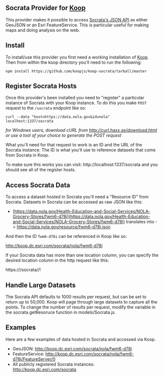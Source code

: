 ## Socrata Provider for [Koop](https://github.com/Esri/koop)

This provider makes it possible to access [Socrata's JSON API](http://dev.socrata.com/docs/formats/json.html) as either GeoJSON or an Esri FeatureService. This is particular useful for making maps and doing analysis on the web.

## Install

To install/use this provider you first need a working installation of [Koop](https://github.com/Esri/koop). Then from within the koop directory you'll need to run the following:

```
npm install https://github.com/koopjs/koop-socrata/tarball/master
```

## Register Socrata Hosts

Once this provider's been installed you need to "register" a particular instance of Socrata with your Koop instance. To do this you make `POST` request to the `/socrata` endpoint like so: 

```
curl --data "host=https://data.nola.gov&id=nola" localhost:1337/socrata
```
*for Windows users, download cURL from http://curl.haxx.se/download.html or use a tool of your choice to generate the POST request*

What you'll need for that request to work is an ID and the URL of the Socrata instance. The ID is what you'll use to reference datasets that come from Socrata in Koop.

To make sure this works you can visit: http://localhost:1337/socrata and you should see all of the register hosts. 

## Access Socrata Data

To access a dataset hosted in Socrata you'll need a "Resource ID" from Socrata. Datasets in Socrata can be accessed as raw JSON like this:

* [https://data.nola.gov/Health-Education-and-Social-Services/NOLA-Grocery-Stores/fwm6-d78i](https://data.nola.gov/Health-Education-and-Social-Services/NOLA-Grocery-Stores/fwm6-d78i) translates into -> https://data.nola.gov/resource/fwm6-d78i.json

And then the ID `fwm6-d78i` can be referenced in Koop like so:

http://koop.dc.esri.com/socrata/nola/fwm6-d78i

If your Socrata data has more than one location column, you can specify the desired location column in the http request like this:

https://<pathToKoop>/socrata/<socrataProviderId>/<datasetId>!<spatialColumn>

## Handle Large Datasets

The Socrata API defaults to 1000 results per request, but can be set to return up to 50,000. Koop will page through large datasets to capture all the points. To change the number of results per request, modify the <limit> variable in the socrata.getResoruce function in models/Socrata.js.

## Examples 

Here are a few examples of data hosted in Socrata and accessed via Koop.

* GeoJSON: http://koop.dc.esri.com/socrata/nola/fwm6-d78i
* FeatureService: http://koop.dc.esri.com/socrata/nola/fwm6-d78i/FeatureServer/0
* All publicly registered Socrata instances: http://koop.dc.esri.com/socrata

